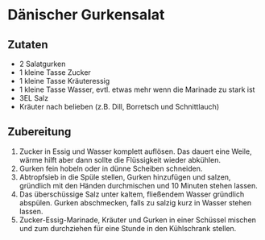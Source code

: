 # Dänischer Gurkensalat

## Zutaten

- 2 Salatgurken
- 1 kleine Tasse Zucker
- 1 kleine Tasse Kräuteressig
- 1 kleine Tasse Wasser, evtl. etwas mehr wenn die Marinade zu stark ist
- 3EL Salz
- Kräuter nach belieben (z.B. Dill, Borretsch und Schnittlauch)

## Zubereitung

1. Zucker in Essig  und Wasser komplett auflösen. Das dauert eine Weile, wärme hilft aber dann sollte die Flüssigkeit wieder abkühlen.
1. Gurken fein hobeln oder in dünne Scheiben schneiden.
1. Abtropfsieb in die Spüle stellen, Gurken hinzufügen und salzen, gründlich mit den Händen durchmischen und 10 Minuten stehen lassen.
1. Das überschüssige Salz unter kaltem, fließendem Wasser gründlich abspülen. Gurken abschmecken, falls zu salzig kurz in Wasser stehen lassen.
1. Zucker-Essig-Marinade, Kräuter und Gurken in einer Schüssel mischen und zum durchziehen für eine Stunde in den Kühlschrank stellen.
